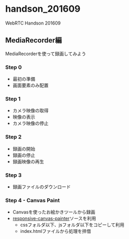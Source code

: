 # handson_201609
WebRTC Handson 201609

## MediaRecorder編

MediaRecorderを使って録画してみよう

### Step 0

- 最初の準備
- 画面要素のみ配置

### Step 1

- カメラ映像の取得
- 映像の表示
- カメラ映像の停止

### Step 2

- 録画の開始
- 録画の停止
- 録画映像の再生

### Step 3

- 録画ファイルのダウンロード

### Step 4 - Canvas Paint

- Canvasを使ったお絵かきツールから録画
- [responsive-canvas-painter](https://github.com/woohoeon/responsive-canvas-painter)ソースを利用
    - cssフォルダ以下、jsフォルダ以下をコピーして利用
    - index.htmlファイルから処理を拝借
